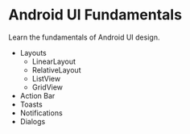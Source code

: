 # Android UI Fundamentals

Learn the fundamentals of Android UI design.

- Layouts
    - LinearLayout
    - RelativeLayout
    - ListView
    - GridView
- Action Bar
- Toasts
- Notifications
- Dialogs 
